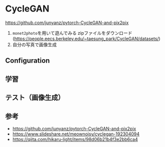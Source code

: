 # CycleGAN
https://github.com/junyanz/pytorch-CycleGAN-and-pix2pix

1. `monet2photo`を用いて遊んでみる
zipファイルをダウンロード(https://people.eecs.berkeley.edu/~taesung_park/CycleGAN/datasets/)
2. 自分の写真で画像生成

## Configuration

## 学習

## テスト（画像生成）

## 参考
- https://github.com/junyanz/pytorch-CycleGAN-and-pix2pix
- https://www.slideshare.net/meownoisy/cyclegan-192304094  
- https://qiita.com/hikaru-light/items/98d06b21b4f3e2bb6ca4  
